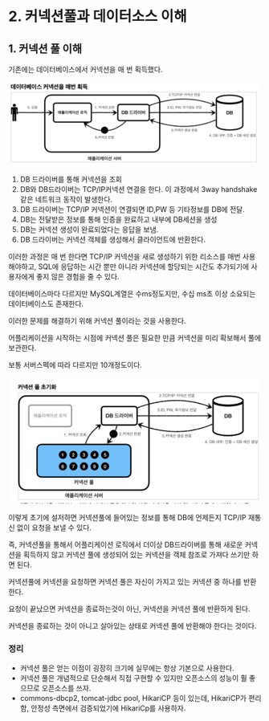 # 2. 커넥션풀과 데이터소스 이해

## 1. 커넥션 풀 이해

기존에는 데이터베이스에서 커넥션을 매 번 획득했다.

![](../img/초기db커넥션.png)  

1. DB 드라이버를 통해 커넥션을 조회
2. DB와 DB드라이버는 TCP/IP커넥션 연결을 한다. 이 과정에서 3way handshake같은 네트워크 동작이 발생한다.
3. DB 드라이버는 TCP/IP 커넥션이 연결되면 ID,PW 등 기타정보를 DB에 전달.
4. DB는 전달받은 정보를 통해 인증을 완료하고 내부에 DB세션을 생성
5. DB는 커넥션 생성이 완료되었다는 응답을 보냄.
6. DB 드라이버는 커넥션 객체를 생성해서 클라이언트에 반환한다.

이러한 과정은 매 번 한다면 TCP/IP 커넥션을 새로 생성하기 위한 리소스를 매번 사용해야하고, SQL에 응답하는 시간 뿐만 아니라 커넥션에 할당되는 시간도 추가되기에 사용자에게 좋지 않은 경험을 줄 수 있다.

데이터베이스마다 다르지만 MySQL계열은 수ms정도지만, 수십 ms초 이상 소요되는 데이터베이스도 존재한다.

이러한 문제를 해결하기 위해 커넥션 풀이라는 것을 사용한다.

어플리케이션을 시작하는 시점에 커넥션 풀은 필요한 만큼 커넥션을 미리 확보해서 풀에 보관한다.

보통 서버스펙에 따라 다르지만 10개정도이다.

![](../img/connectPOOL.png)  

이렇게 초기에 설저하면 커넥션풀에 들어있는 정보를 통해 DB에 언제든지 TCP/IP 재통신 없이 요청을 보낼 수 있다.

즉, 커넥션풀을 통해서 어플리케이션 로직에서 더이상 DB드라이버를 통해 새로운 커넥션을 획득하지 않고 커넥션 풀에 생성되어 있는 커넥션을 객체 참조로 가져다 쓰기만 하면 된다.

커넥션풀에 커넥션을 요청하면 커넥션 풀은 자신이 가지고 있는 커넥션 중 하나를 반환한다.

요청이 끝났으면 커넥션을 종료하는것이 아닌, 커넥션을 커넥션 풀에 반환하게 된다. 

커넥션을 종료하는 것이 아니고 살아있는 상태로 커넥션 풀에 반환해야 한다는 것이다.



### 정리

- 커넥션 풀은 얻는 이점이 굉장히 크기에 실무에는 항상 기본으로 사용한다.
- 커넥션 풀은 개념적으로 단순해서 직접 구현할 수 있지만 오픈소스의 성능이 훨 좋으므로 오픈소스를 쓰자.
- commons-dbcp2, tomcat-jdbc pool, HikariCP 등이 있는데, HikariCP가 편리함, 안정성 측면에서 검증되었기에 HikariCp를 사용하자.

